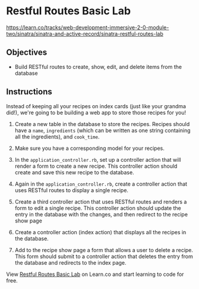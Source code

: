 # Restful Routes Basic Lab
https://learn.co/tracks/web-development-immersive-2-0-module-two/sinatra/sinatra-and-active-record/sinatra-restful-routes-lab


## Objectives

- Build RESTful routes to create, show, edit, and delete items from the
  database

## Instructions

Instead of keeping all your recipes on index cards (just like your grandma
did!), we're going to be building a web app to store those recipes for you!

1.  Create a new table in the database to store the recipes. Recipes should have
    a `name`, `ingredients` (which can be written as one string containing all the
    ingredients), and `cook_time`.

2.  Make sure you have a corresponding model for your recipes.

3.  In the `application_controller.rb`, set up a controller action that will
    render a form to create a new recipe. This controller action should create and
    save this new recipe to the database.

4.  Again in the `application_controller.rb`, create a controller action that
    uses RESTful routes to display a single recipe.

5.  Create a third controller action that uses RESTful routes and renders a form
    to edit a single recipe. This controller action should update the entry in the
    database with the changes, and then redirect to the recipe show page

6.  Create a controller action (index action) that displays all the recipes in
    the database.

7.  Add to the recipe show page a form that allows a user to delete a recipe.
    This form should submit to a controller action that deletes the entry from the
    database and redirects to the index page.

<p data-visibility='hidden'>View <a href='https://learn.co/lessons/sinatra-restful-routes-lab' title='Restful Routes Basic Lab'>Restful Routes Basic Lab</a> on Learn.co and start learning to code for free.</p>
